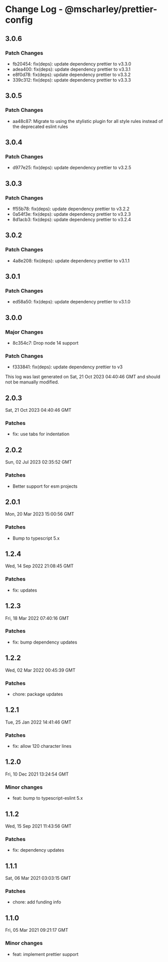 # Change Log - @mscharley/prettier-config

## 3.0.6

### Patch Changes

- fb20454: fix(deps): update dependency prettier to v3.3.0
- adea400: fix(deps): update dependency prettier to v3.3.1
- e8f0d78: fix(deps): update dependency prettier to v3.3.2
- 339c312: fix(deps): update dependency prettier to v3.3.3

## 3.0.5

### Patch Changes

- aa48c87: Migrate to using the stylistic plugin for all style rules instead of the deprecated eslint rules

## 3.0.4

### Patch Changes

- d977e25: fix(deps): update dependency prettier to v3.2.5

## 3.0.3

### Patch Changes

- ff55b78: fix(deps): update dependency prettier to v3.2.2
- 0a54f3e: fix(deps): update dependency prettier to v3.2.3
- 8d1acb3: fix(deps): update dependency prettier to v3.2.4

## 3.0.2

### Patch Changes

- 4a8e208: fix(deps): update dependency prettier to v3.1.1

## 3.0.1

### Patch Changes

- ed58a50: fix(deps): update dependency prettier to v3.1.0

## 3.0.0

### Major Changes

- 8c354c7: Drop node 14 support

### Patch Changes

- f333841: fix(deps): update dependency prettier to v3

This log was last generated on Sat, 21 Oct 2023 04:40:46 GMT and should not be manually modified.

## 2.0.3

Sat, 21 Oct 2023 04:40:46 GMT

### Patches

- fix: use tabs for indentation

## 2.0.2

Sun, 02 Jul 2023 02:35:52 GMT

### Patches

- Better support for esm projects

## 2.0.1

Mon, 20 Mar 2023 15:00:56 GMT

### Patches

- Bump to typescript 5.x

## 1.2.4

Wed, 14 Sep 2022 21:08:45 GMT

### Patches

- fix: updates

## 1.2.3

Fri, 18 Mar 2022 07:40:16 GMT

### Patches

- fix: bump dependency updates

## 1.2.2

Wed, 02 Mar 2022 00:45:39 GMT

### Patches

- chore: package updates

## 1.2.1

Tue, 25 Jan 2022 14:41:46 GMT

### Patches

- fix: allow 120 character lines

## 1.2.0

Fri, 10 Dec 2021 13:24:54 GMT

### Minor changes

- feat: bump to typescript-eslint 5.x

## 1.1.2

Wed, 15 Sep 2021 11:43:56 GMT

### Patches

- fix: dependency updates

## 1.1.1

Sat, 06 Mar 2021 03:03:15 GMT

### Patches

- chore: add funding info

## 1.1.0

Fri, 05 Mar 2021 09:21:17 GMT

### Minor changes

- feat: implement prettier support

